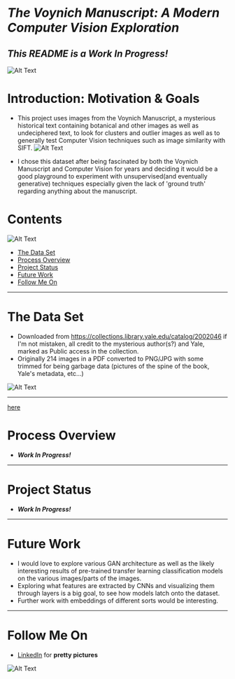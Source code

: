 # _The Voynich Manuscript: A Modern Computer Vision Exploration_

## **_This README is a Work In Progress!_**

![Alt Text](https://i.imgur.com/8APlHbV.jpg)

# Introduction: Motivation & Goals

- This project uses images from the Voynich Manuscript, a mysterious historical text containing botanical and other images as well as undeciphered text, to look for clusters and outlier images as well as to generally test Computer Vision techniques such as image similarity with SIFT.
  ![Alt Text](https://i.imgur.com/QtAnE5E.jpg)

- I chose this dataset after being fascinated by both the Voynich Manuscript and Computer Vision for years and deciding it would be a good playground to experiment with unsupervised(and eventually generative) techniques especially given the lack of 'ground truth' regarding anything about the manuscript.

# Contents

![Alt Text](https://i.imgur.com/Htw2AXz.jpg)

- [The Data Set](#the-data-set)
- [Process Overview](#process-overview)
- [Project Status](#project-status)
- [Future Work](#future-work)
- [Follow Me On](#follow-me-on)

---

# The Data Set

- Downloaded from https://collections.library.yale.edu/catalog/2002046 if I'm not mistaken, all credit to the mysterious author(s?) and Yale, marked as Public access in the collection.
- Originally 214 images in a PDF converted to PNG/JPG with some trimmed for being garbage data (pictures of the spine of the book, Yale's metadata, etc...)

![Alt Text](https://i.imgur.com/JAkzBCu.jpg)

---

[here](https://github.com/steinnes/timing-asgi)

# Process Overview

- **_Work In Progress!_**

---

# Project Status

- **_Work In Progress!_**

---

# Future Work

- I would love to explore various GAN architecture as well as the likely interesting results of pre-trained transfer learning classification models on the various images/parts of the images.
- Exploring what features are extracted by CNNs and visualizing them through layers is a big goal, to see how models latch onto the dataset.
- Further work with embeddings of different sorts would be interesting.

---

# Follow Me On

- [LinkedIn](https://www.linkedin.com/in/michael-burak/) for **pretty pictures**

![Alt Text](https://i.imgur.com/7Afi0ue.png)
